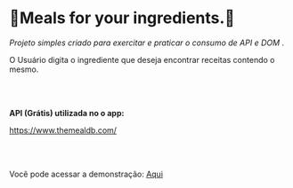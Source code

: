 # 🍲Meals for your ingredients.🍲

*Projeto simples criado para exercitar e praticar o consumo de API e DOM* .



O Usuário digita o ingrediente que deseja encontrar receitas contendo o mesmo. 

<br>

<br>

**API (Grátis) utilizada no o app:**

https://www.themealdb.com/

<br>

<br>

Você pode acessar a demonstração: [Aqui](https://Tranivic.github.io/recipes-api/)



